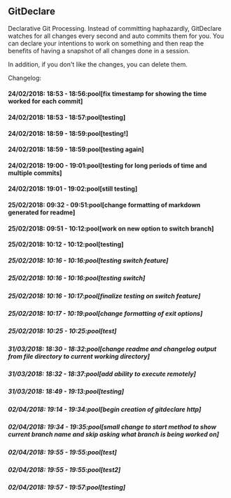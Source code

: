 ## GitDeclare

Declarative Git Processing. Instead of committing haphazardly, GitDeclare watches for all changes every second and auto commits them for you. You can declare your intentions to work on something and then reap the benefits of having a snapshot of all changes done in a session.

In addition, if you don't like the changes, you can delete them.

Changelog:
#### 24/02/2018: 18:53 - 18:56:pool[fix timestamp for showing the time worked for each commit]
#### 24/02/2018: 18:53 - 18:57:pool[testing]
#### 24/02/2018: 18:59 - 18:59:pool[testing!]
#### 24/02/2018: 18:59 - 18:59:pool[testing again]
#### 24/02/2018: 19:00 - 19:01:pool[testing for long periods of time and multiple commits]
#### 24/02/2018: 19:01 - 19:02:pool[still testing]
#### 25/02/2018: 09:32 - 09:51:pool[change formatting of markdown generated for readme]
#### 25/02/2018: 09:51 - 10:12:pool[work on new option to switch branch]
#### 25/02/2018: 10:12 - 10:12:pool[testing]
##### 25/02/2018: 10:16 - 10:16:pool[testing switch feature]
##### 25/02/2018: 10:16 - 10:16:pool[testing switch]
##### 25/02/2018: 10:16 - 10:17:pool[finalize testing on switch feature]
##### 25/02/2018: 10:17 - 10:19:pool[change formatting of exit options]
##### 25/02/2018: 10:25 - 10:25:pool[test]

##### 31/03/2018: 18:30 - 18:32:pool[change readme and changelog output from file directory to current working directory]

##### 31/03/2018: 18:32 - 18:37:pool[add ability to execute remotely]

##### 31/03/2018: 18:49 - 19:13:pool[testing]

##### 02/04/2018: 19:14 - 19:34:pool[begin creation of gitdeclare http]

##### 02/04/2018: 19:34 - 19:35:pool[small change to start method to show current branch name and skip asking what branch is being worked on]

##### 02/04/2018: 19:55 - 19:55:pool[test]

##### 02/04/2018: 19:55 - 19:55:pool[test2]

##### 02/04/2018: 19:57 - 19:57:pool[testing]
